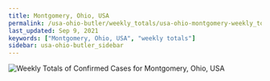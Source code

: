 ```yaml
---
title: Montgomery, Ohio, USA
permalink: /usa-ohio-butler/weekly_totals/usa-ohio-montgomery-weekly_totals.html
last_updated: Sep 9, 2021
keywords: ["Montgomery, Ohio, USA", "weekly totals"]
sidebar: usa-ohio-butler_sidebar
---
```


![Weekly Totals of Confirmed Cases for Montgomery, Ohio, USA](/covid_tracker/images/graphs/usa-ohio-montgomery-weekly_totals_graph.png)
